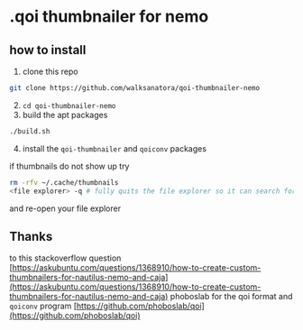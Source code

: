 # .qoi thumbnailer for nemo

## how to install
1. clone this repo
```sh
git clone https://github.com/walksanatora/qoi-thumbnailer-nemo
```
2. `cd qoi-thumbnailer-nemo`
3. build the apt packages
```sh
./build.sh
```
4. install the `qoi-thumbnailer` and `qoiconv` packages

if thumbnails do not show up try
```sh
rm -rfv ~/.cache/thumbnails
<file explorer> -q # fully quits the file explorer so it can search for new thumbnailers
```
and re-open your file explorer

## Thanks
to this stackoverflow question
[https://askubuntu.com/questions/1368910/how-to-create-custom-thumbnailers-for-nautilus-nemo-and-caja](https://askubuntu.com/questions/1368910/how-to-create-custom-thumbnailers-for-nautilus-nemo-and-caja)
phoboslab for the qoi format and `qoiconv` program
[https://github.com/phoboslab/qoi](https://github.com/phoboslab/qoi)
